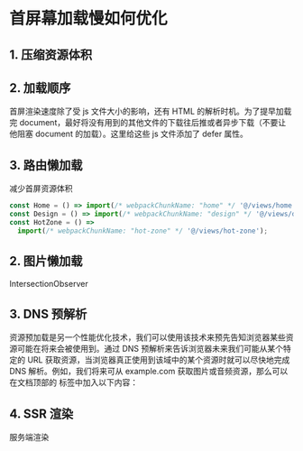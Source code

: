 # 首屏幕加载慢如何优化

## 1. 压缩资源体积

## 2. 加载顺序

首屏渲染速度除了受 js 文件大小的影响，还有 HTML 的解析时机。为了提早加载完 document，最好将没有用到的其他文件的下载往后推或者异步下载（不要让他阻塞 document 的加载）。这里给这些 js 文件添加了 defer 属性。

## 3. 路由懒加载

减少首屏资源体积

```ts
const Home = () => import(/* webpackChunkName: "home" */ '@/views/home');
const Design = () => import(/* webpackChunkName: "design" */ '@/views/design');
const HotZone = () =>
  import(/* webpackChunkName: "hot-zone" */ '@/views/hot-zone');
```

## 2. 图片懒加载

IntersectionObserver

## 3. DNS 预解析

资源预加载是另一个性能优化技术，我们可以使用该技术来预先告知浏览器某些资源可能在将来会被使用到。通过 DNS 预解析来告诉浏览器未来我们可能从某个特定的 URL 获取资源，当浏览器真正使用到该域中的某个资源时就可以尽快地完成 DNS 解析。例如，我们将来可从 example.com 获取图片或音频资源，那么可以在文档顶部的 标签中加入以下内容：

<link rel="dns-prefetch" href="//example.com">

## 4. SSR 渲染

服务端渲染
